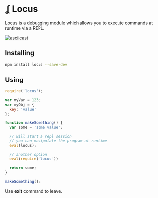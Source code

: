 ʆ Locus
=======

Locus is a debugging module which allows you to execute commands at runtime via a REPL.

[![asciicast](screenshot.png)](https://asciinema.org/a/102735?autoplay=1&speed=1.5)

## Installing

```bash
npm install locus --save-dev
```

## Using

```javascript
require('locus');

var myVar = 123;
var myObj = {
  key: 'value'
};

function makeSomething() {
  var some = 'some value';

  // will start a repl session
  // you can manipulate the program at runtime
  eval(locus);

  // another option
  eval(require('locus'))

  return some;
}

makeSomething();
```

Use **exit** command to leave.
